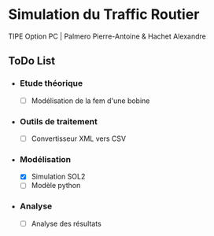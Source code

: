 # Simulation du Traffic Routier
TIPE Option PC | Palmero Pierre-Antoine & Hachet Alexandre

## ToDo List
 - ### Etude théorique
   - [ ] Modélisation de la fem d'une bobine

 - ### Outils de traitement
   - [ ] Convertisseur XML vers CSV
   
 - ### Modélisation
   - [x] Simulation SOL2
   - [ ] Modèle python
   
 - ### Analyse
   - [ ] Analyse des résultats
